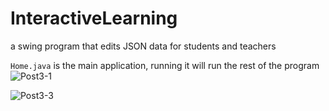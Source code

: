 # InteractiveLearning
a swing program that edits JSON data for students and teachers

```Home.java``` is the main application, running it will run the rest of the program
![Post3-1](https://user-images.githubusercontent.com/74692833/122628026-d564ce00-d070-11eb-9755-e80eb752c85b.png)

![Post3-3](https://user-images.githubusercontent.com/74692833/122628032-dac21880-d070-11eb-88d7-97a835e1afc5.png)
